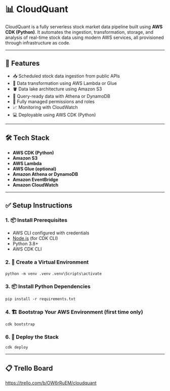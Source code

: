 # 📊 CloudQuant

CloudQuant is a fully serverless stock market data pipeline built using **AWS CDK (Python)**. It automates the ingestion, transformation, storage, and analysis of real-time stock data using modern AWS services, all provisioned through infrastructure as code.

---

## 🚀 Features

- 📥 Scheduled stock data ingestion from public APIs
- 🧪 Data transformation using AWS Lambda or Glue
- 🪣 Data lake architecture using Amazon S3
- 🔎 Query-ready data with Athena or DynamoDB
- 🔐 Fully managed permissions and roles
- 📈 Monitoring with CloudWatch
- 💻 Deployable using AWS CDK (Python)

---

## 🛠️ Tech Stack

- **AWS CDK (Python)**
- **Amazon S3**
- **AWS Lambda**
- **AWS Glue (optional)**
- **Amazon Athena or DynamoDB**
- **Amazon EventBridge**
- **Amazon CloudWatch**

---

## ✅ Setup Instructions

### 1. 📦 Install Prerequisites

- AWS CLI configured with credentials
- [Node.js](https://nodejs.org/) (for CDK CLI)
- Python 3.8+
- AWS CDK CLI

### 2. 🧱 Create a Virtual Environment

`python -m venv .venv`
`.venv\Scripts\activate`

### 3. 📦 Install Python Dependencies

`pip install -r requirements.txt`

### 4. 🏗️ Bootstrap Your AWS Environment (first time only)

`cdk bootstrap`

### 6. 🚀 Deploy the Stack

`cdk deploy`

---

## 📋 Trello Board

https://trello.com/b/OW6rRuEM/cloudquant

